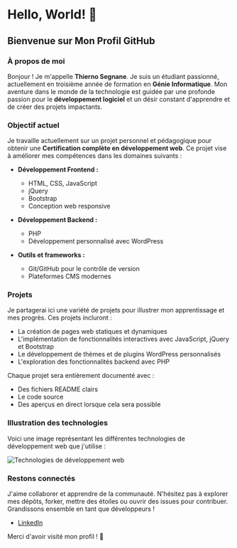 # Hello, World! 👋

## Bienvenue sur Mon Profil GitHub

### À propos de moi
Bonjour ! Je m'appelle **Thierno Segnane**. Je suis un étudiant passionné, actuellement en troisième année de formation en **Génie Informatique**. Mon aventure dans le monde de la technologie est guidée par une profonde passion pour le **développement logiciel** et un désir constant d'apprendre et de créer des projets impactants.

### Objectif actuel
Je travaille actuellement sur un projet personnel et pédagogique pour obtenir une **Certification complète en développement web**. Ce projet vise à améliorer mes compétences dans les domaines suivants :

- **Développement Frontend :**
  - HTML, CSS, JavaScript
  - jQuery
  - Bootstrap
  - Conception web responsive

- **Développement Backend :**
  - PHP
  - Développement personnalisé avec WordPress

- **Outils et frameworks :**
  - Git/GitHub pour le contrôle de version
  - Plateformes CMS modernes

### Projets
Je partagerai ici une variété de projets pour illustrer mon apprentissage et mes progrès. Ces projets incluront :
- La création de pages web statiques et dynamiques
- L'implémentation de fonctionnalités interactives avec JavaScript, jQuery et Bootstrap
- Le développement de thèmes et de plugins WordPress personnalisés
- L'exploration des fonctionnalités backend avec PHP

Chaque projet sera entièrement documenté avec :
- Des fichiers README clairs
- Le code source
- Des aperçus en direct lorsque cela sera possible

### Illustration des technologies
Voici une image représentant les différentes technologies de développement web que j'utilise :

![Technologies de développement web](./A_vibrant_and_visually_appealing_image_showcasing_.png)

### Restons connectés
J'aime collaborer et apprendre de la communauté. N'hésitez pas à explorer mes dépôts, forker, mettre des étoiles ou ouvrir des issues pour contribuer. Grandissons ensemble en tant que développeurs !

- [LinkedIn](https://www.linkedin.com/in/thierno-segnane) 


Merci d'avoir visité mon profil ! 🚀

